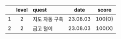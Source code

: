 |     | level | quest          |   date   | score  |
| :-: | :---: | :------------- | :------: | :----: |
|  1  |   2   | 지도 자동 구축 | 23.08.03 | 100(O) |
|  2  |   2   | 금고 털이      | 23.08.03 | 100(X) |
